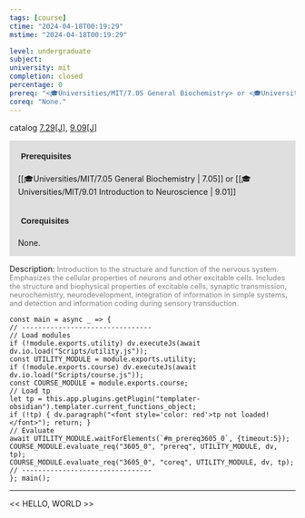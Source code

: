 ```yaml
---
tags: [course]
ctime: "2024-04-18T00:19:29"
mstime: "2024-04-18T00:19:29"

level: undergraduate
subject: 
university: mit
completion: closed
percentage: 0
prereq: "<🎓Universities/MIT/7.05 General Biochemistry> or <🎓Universities/MIT/9.01 Introduction to Neuroscience>"
coreq: "None."
---
```


catalog [7.29[J]](http://student.mit.edu/catalog/m7a.html#7.29), [9.09[J]](http://student.mit.edu/catalog/m9a.html#9.09)

<span style="display: block; padding: 15px; background-color: rgb(100, 100, 100, 0.2);"><font id="m_prereq3605_0" style="display: block; font-family: Arial, sans-serif; font-weight: bold; padding: 5px">Prerequisites</font><br><span id="prereq3605_0">[[🎓Universities/MIT/7.05 General Biochemistry | 7.05]] or [[🎓Universities/MIT/9.01 Introduction to Neuroscience | 9.01]]</span></span>
<span style="display: block; padding: 15px; background-color: rgb(100, 100, 100, 0.2);"><font id="m_coreq3605_0" style="display: block; font-family: Arial, sans-serif; font-weight: bold; padding: 5px">Corequisites</font><br><span id="coreq3605_0">None.</span></span>

<font style="">Description:</font>
<font style="color: grey; font-size: 0.8rem;">Introduction to the structure and function of the nervous system. Emphasizes the cellular properties of neurons and other excitable cells. Includes the structure and biophysical properties of excitable cells, synaptic transmission, neurochemistry, neurodevelopment, integration of information in simple systems, and detection and information coding during sensory transduction.</font>

```dataviewjs
const main = async _ => {
// --------------------------------
// Load modules
if (!module.exports.utility) dv.executeJs(await dv.io.load("Scripts/utility.js"));
const UTILITY_MODULE = module.exports.utility;
if (!module.exports.course) dv.executeJs(await dv.io.load("Scripts/course.js"));
const COURSE_MODULE = module.exports.course;
// Load tp
let tp = this.app.plugins.getPlugin("templater-obsidian").templater.current_functions_object;
if (!tp) { dv.paragraph("<font style='color: red'>tp not loaded!</font>"); return; }
// Evaluate
await UTILITY_MODULE.waitForElements(`#m_prereq3605_0`, {timeout:5});
COURSE_MODULE.evaluate_req("3605_0", "prereq", UTILITY_MODULE, dv, tp);
COURSE_MODULE.evaluate_req("3605_0", "coreq", UTILITY_MODULE, dv, tp);
// --------------------------------
}; main();
```

---

<< HELLO, WORLD >>
